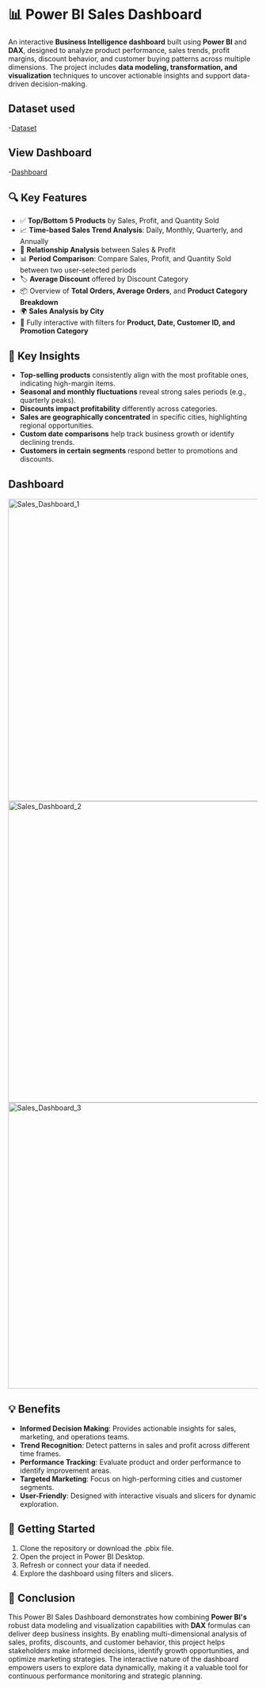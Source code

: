 # 📊 Power BI Sales Dashboard
An interactive **Business Intelligence dashboard** built using **Power BI** and **DAX**, designed to analyze product performance, sales trends, profit margins, discount behavior, and customer buying patterns across multiple dimensions. The project includes **data modeling, transformation, and visualization** techniques to uncover actionable insights and support data-driven decision-making.


## Dataset used
-<a href="https://github.com/akhilm-ds/Data-Analysis-Dashboard/blob/main/Store%2BData.xlsx">Dataset<a/>
## View Dashboard
-<a href="https://github.com/akhilm-ds/Data-Analysis-Dashboard/blob/main/Sales_Dashboard.pbix">Dashboard<a/>

## 🔍 Key Features

- ✅ **Top/Bottom 5 Products** by Sales, Profit, and Quantity Sold  
- 📈 **Time-based Sales Trend Analysis**: Daily, Monthly, Quarterly, and Annually  
- 🔄 **Relationship Analysis** between Sales & Profit  
- 📊 **Period Comparison**: Compare Sales, Profit, and Quantity Sold between two user-selected periods  
- 🏷️ **Average Discount** offered by Discount Category  
- 📦 Overview of **Total Orders, Average Orders**, and **Product Category Breakdown**  
- 🌍 **Sales Analysis by City**  
- 🎯 Fully interactive with filters for **Product, Date, Customer ID, and Promotion Category**

## 📌 Key Insights

- **Top-selling products** consistently align with the most profitable ones, indicating high-margin items.  
- **Seasonal and monthly fluctuations** reveal strong sales periods (e.g., quarterly peaks).  
- **Discounts impact profitability** differently across categories.  
- **Sales are geographically concentrated** in specific cities, highlighting regional opportunities.  
- **Custom date comparisons** help track business growth or identify declining trends.  
- **Customers in certain segments** respond better to promotions and discounts.

## Dashboard
<img width="611" alt="Sales_Dashboard_1" src="https://github.com/user-attachments/assets/4ef7a915-7537-4c8b-aa3e-1db596fd178a" />
<img width="609" alt="Sales_Dashboard_2" src="https://github.com/user-attachments/assets/fd054097-72ab-4a76-acc5-85b750e63a89" />
<img width="578" alt="Sales_Dashboard_3" src="https://github.com/user-attachments/assets/92f6edbc-4331-4279-b213-2bfdd4b357d1" />

## 💡 Benefits

- **Informed Decision Making**: Provides actionable insights for sales, marketing, and operations teams.  
- **Trend Recognition**: Detect patterns in sales and profit across different time frames.  
- **Performance Tracking**: Evaluate product and order performance to identify improvement areas.  
- **Targeted Marketing**: Focus on high-performing cities and customer segments.  
- **User-Friendly**: Designed with interactive visuals and slicers for dynamic exploration.

## 🚀 Getting Started

1.	Clone the repository or download the .pbix file.
2.	Open the project in Power BI Desktop.
3.	Refresh or connect your data if needed.
4.	Explore the dashboard using filters and slicers.

## 🎯 Conclusion
This Power BI Sales Dashboard demonstrates how combining **Power BI's** robust data modeling and visualization capabilities with **DAX** formulas can deliver deep business insights. By enabling multi-dimensional analysis of sales, profits, discounts, and customer behavior, this project helps stakeholders make informed decisions, identify growth opportunities, and optimize marketing strategies. The interactive nature of the dashboard empowers users to explore data dynamically, making it a valuable tool for continuous performance monitoring and strategic planning.


